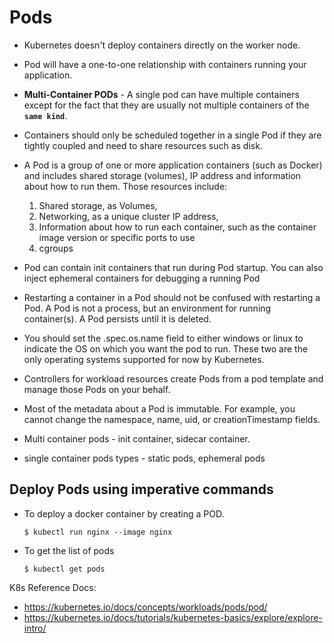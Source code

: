 # Pods
- Kubernetes doesn't deploy containers directly on the worker node.
- Pod will have a one-to-one relationship with containers running your application.
- **Multi-Container PODs** - A single pod can have multiple containers except for the fact that they are usually not multiple containers of the **`same kind`**.
- Containers should only be scheduled together in a single Pod if they are tightly coupled and need to share resources such as disk.
- A Pod is a group of one or more application containers (such as Docker) and includes shared storage (volumes), IP address and information about how to run them. Those resources include:
  
   1. Shared storage, as Volumes,
   2. Networking, as a unique cluster IP address, 
   3. Information about how to run each container, such as the container image version or specific ports to use
   4. cgroups 
- Pod can contain init containers that run during Pod startup. You can also inject ephemeral containers for debugging a running Pod
- Restarting a container in a Pod should not be confused with restarting a Pod. A Pod is not a process, but an environment for running container(s). A Pod persists until it is deleted.
- You should set the .spec.os.name field to either windows or linux to indicate the OS on which you want the pod to run. These two are the only operating systems supported for now by Kubernetes.
- Controllers for workload resources create Pods from a pod template and manage those Pods on your behalf.
- Most of the metadata about a Pod is immutable. For example, you cannot change the namespace, name, uid, or creationTimestamp fields.
- Multi container pods - init container, sidecar container.
- single container pods types - static pods, ephemeral pods 
  
## Deploy Pods using imperative commands 
- To deploy a docker container by creating a POD.
  ```
  $ kubectl run nginx --image nginx
  ```

- To get the list of pods
  ```
  $ kubectl get pods
  ```
K8s Reference Docs:
- https://kubernetes.io/docs/concepts/workloads/pods/pod/
- https://kubernetes.io/docs/tutorials/kubernetes-basics/explore/explore-intro/



